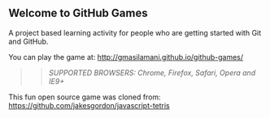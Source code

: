 ## Welcome to GitHub Games

A project based learning activity for people who are getting started with Git and GitHub.

You can play the game at: http://gmasilamani.github.io/github-games/

>> _*SUPPORTED BROWSERS*: Chrome, Firefox, Safari, Opera and IE9+_

This fun open source game was cloned from: https://github.com/jakesgordon/javascript-tetris
